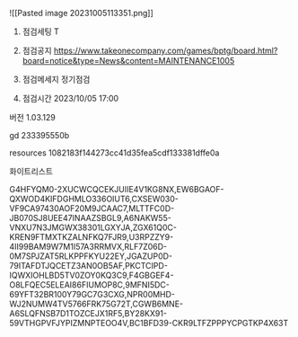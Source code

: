 


![[Pasted image 20231005113351.png]]



1. 점검세팅 T

2. 점검공지
	https://www.takeonecompany.com/games/bptg/board.html?board=notice&type=News&content=MAINTENANCE1005

3. 점검메세지
	정기점검

4. 점검시간
	2023/10/05 17:00




버전
1.03.129

gd
233395550b

resources
1082183f144273cc41d35fea5cdf133381dffe0a



화이트리스트

G4HFYQM0-2XUCWCQCEKJUIIE4V1KG8NX,EW6BGAOF-QXWOD4KIFDGHMLO336OIUT6,CXSEW030-VF9CA97430AOF20M9JCAAC7,MLTTFC0D-JB070SJ8UEE47INAAZSBGL9,A6NAKW55-VNXU7N3JMGWX38301LGXYJA,ZGX61Q0C-KREN9FTMXTKZALNFKQ7FJR9,U3RPZZY9-4II99BAM9W7M1I57A3RRMVX,RLF7Z06D-0M7SPJZAT5RLKPPFKYU22EY,JGAZUP0D-79ITAFDTJQCETZ3AN0OB5AF,PKCTCIPD-IQWXIOHLBD5TV0ZOY0KQ3C9,F4GBGEF4-O8LFQEC5ELEAI86FIUMOP8C,9MFNI5DC-69YFT32BR100Y79GC7G3CXG,NPR00MHD-WJ2NUMW4TV5766FRK75G72T,CGWB6MNE-A6SLQFNSB7D1TOZCEJX1RF5,BY28KX91-59VTHGPVFJYPIZMNPTEOO4V,BC1BFD39-CKR9LTFZPPPYCPGTKP4X63T